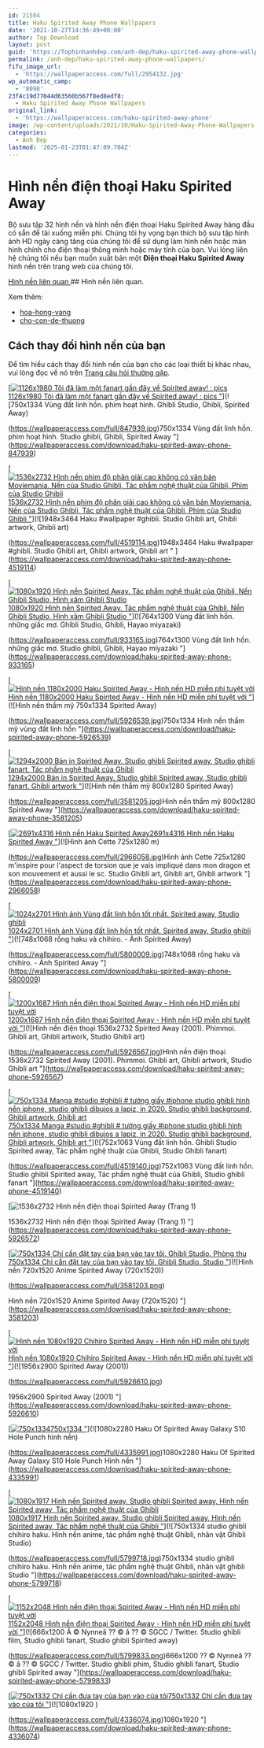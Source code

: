 ```yaml
---
id: 21504
title: Haku Spirited Away Phone Wallpapers
date: '2021-10-27T14:36:49+00:00'
author: Top Download
layout: post
guid: 'https://Tophinhanhdep.com/anh-dep/haku-spirited-away-phone-wallpapers/'
permalink: /anh-dep/haku-spirited-away-phone-wallpapers/
fifu_image_url:
  - 'https://wallpaperaccess.com/full/2954132.jpg'
wp_automatic_camp:
  - '8098'
23f4c19d77044d63560b567f8ed8edf8:
  - Haku Spirited Away Phone Wallpapers
original_link:
  - 'https://wallpaperaccess.com/haku-spirited-away-phone'
image: /wp-content/uploads/2021/10/Haku-Spirited-Away-Phone-Wallpapers.jpg
categories:
  - Ảnh Đẹp
lastmod: '2025-01-23T01:47:09.704Z'
---
```

# Hình nền điện thoại Haku Spirited Away

Bộ sưu tập 32 hình nền và hình nền điện thoại Haku Spirited Away hàng đầu có sẵn để tải xuống miễn phí. Chúng tôi hy vọng bạn thích bộ sưu tập hình ảnh HD ngày càng tăng của chúng tôi để sử dụng làm hình nền hoặc màn hình chính cho điện thoại thông minh hoặc máy tính của bạn. Vui lòng liên hệ chúng tôi nếu bạn muốn xuất bản một **Điện thoại Haku Spirited Away** hình nền trên trang web của chúng tôi.

[Hình nền liên quan ](#related) ## Hình nền liên quan.

   
 Xem thêm:

   
- [hoa-hong-vang](https://tophinhanhdep.com/hoa-hong/hoa-hong-vang/)
- [cho-con-de-thuong](https://tophinhanhdep.com/the-gioi-dong-vat/cho-con-de-thuong/)

## Cách thay đổi hình nền của bạn

Để tìm hiểu cách thay đổi hình nền của bạn cho các loại thiết bị khác nhau, vui lòng đọc về nó trên [Trang câu hỏi thường gặp](https://tophinhanhdep.com/faq/).

  
[[![1126x1980 Tôi đã làm một fanart gần đây về Spirited away!  : pics](https://wallpaperaccess.com/full/2954132.jpg)1126x1980 Tôi đã làm một fanart gần đây về Spirited away! : pics "](https://wallpaperaccess.com/download/haku-spirited-away-phone-2954132)](![750x1334 Vùng đất linh hồn.  phim hoạt hình.  Ghibli Studio, Ghibli, Spirited Away)

(https://wallpaperaccess.com/full/847939.jpg)750x1334 Vùng đất linh hồn. phim hoạt hình. Studio ghibli, Ghibli, Spirited Away "](https://wallpaperaccess.com/download/haku-spirited-away-phone-847939)

[[![1536x2732 Hình nền phim độ phân giải cao không có văn bản Moviemania.  Nền của Studio Ghibli, Tác phẩm nghệ thuật của Ghibli, Phim của Studio Ghibli](https://wallpaperaccess.com/full/1236763.jpg)1536x2732 Hình nền phim độ phân giải cao không có văn bản Moviemania. Nền của Studio Ghibli, Tác phẩm nghệ thuật của Ghibli, Phim của Studio Ghibli "](https://wallpaperaccess.com/download/haku-spirited-away-phone-1236763)](![1948x3464 Haku #wallpaper #ghibli.  Studio Ghibli art, Ghibli artwork, Ghibli art)

(https://wallpaperaccess.com/full/4519114.jpg)1948x3464 Haku #wallpaper #ghibli. Studio Ghibli art, Ghibli artwork, Ghibli art " ](https://wallpaperaccess.com/download/haku-spirited-away-phone-4519114)

[[![1080x1920 Hình nền Spirited Away.  Tác phẩm nghệ thuật của Ghibli, Nền Ghibli Studio, Hình xăm Ghibli Studio](https://wallpaperaccess.com/full/4382104.jpg)1080x1920 Hình nền Spirited Away. Tác phẩm nghệ thuật của Ghibli, Nền Ghibli Studio, Hình xăm Ghibli Studio "](https://wallpaperaccess.com/download/haku-spirited-away-phone-4382104)](![764x1300 Vùng đất linh hồn.  những giấc mơ.  Ghibli Studio, Ghibli, Hayao miyazaki)

(https://wallpaperaccess.com/full/933165.jpg)764x1300 Vùng đất linh hồn. những giấc mơ. Studio ghibli, Ghibli, Hayao miyazaki "](https://wallpaperaccess.com/download/haku-spirited-away-phone-933165)

[[![Hình nền 1180x2000 Haku Spirited Away - Hình nền HD miễn phí tuyệt vời](https://wallpaperaccess.com/full/5799710.jpg)Hình nền 1180x2000 Haku Spirited Away - Hình nền HD miễn phí tuyệt vời "](https://wallpaperaccess.com/download/haku-spirited-away-phone-5799710)](![Hình nền thẩm mỹ 750x1334 Spirited Away)

(https://wallpaperaccess.com/full/5926539.jpg)750x1334 Hình nền thẩm mỹ vùng đất linh hồn "](https://wallpaperaccess.com/download/haku-spirited-away-phone-5926539)

[[![1294x2000 Bản in Spirited Away.  Studio ghibli Spirited away, Studio ghibli fanart, Tác phẩm nghệ thuật của Ghibli](https://wallpaperaccess.com/full/4519052.jpg)1294x2000 Bản in Spirited Away. Studio ghibli Spirited away, Studio ghibli fanart, Ghibli artwork "](https://wallpaperaccess.com/download/haku-spirited-away-phone-4519052)](![Hình nền thẩm mỹ 800x1280 Spirited Away)

(https://wallpaperaccess.com/full/3581205.jpg)Hình nền thẩm mỹ 800x1280 Spirited Away "](https://wallpaperaccess.com/download/haku-spirited-away-phone-3581205)

[[![2691x4316 Hình nền Haku Spirited Away](https://wallpaperaccess.com/full/5799720.jpg)2691x4316 Hình nền Haku Spirited Away "](https://wallpaperaccess.com/download/haku-spirited-away-phone-5799720)](![Hình ảnh Cette 725x1280 m)

(https://wallpaperaccess.com/full/2966058.jpg)Hình ảnh Cette 725x1280 m'inspire pour l'aspect de torsion que je vais impliqué dans mon dragon et son mouvement et aussi le sc. Studio Ghibli art, Ghibli art, Ghibli artwork "](https://wallpaperaccess.com/download/haku-spirited-away-phone-2966058)

[[![1024x2701 Hình ảnh Vùng đất linh hồn tốt nhất.  Spirited away, Studio ghibli](https://wallpaperaccess.com/full/2966048.png)1024x2701 Hình ảnh Vùng đất linh hồn tốt nhất. Spirited away, Studio ghibli "](https://wallpaperaccess.com/download/haku-spirited-away-phone-2966048)](![748x1068 rồng haku và chihiro.  - Ảnh Spirited Away)

(https://wallpaperaccess.com/full/5800009.jpg)748x1068 rồng haku và chihiro. - Ảnh Spirited Away "](https://wallpaperaccess.com/download/haku-spirited-away-phone-5800009)

[[![1200x1687 Hình nền điện thoại Spirited Away - Hình nền HD miễn phí tuyệt vời](https://wallpaperaccess.com/full/5926555.jpg)1200x1687 Hình nền điện thoại Spirited Away - Hình nền HD miễn phí tuyệt vời "](https://wallpaperaccess.com/download/haku-spirited-away-phone-5926555)](![Hình nền điện thoại 1536x2732 Spirited Away (2001).  Phimmoi.  Ghibli art, Ghibli artwork, Studio Ghibli art)

(https://wallpaperaccess.com/full/5926567.jpg)Hình nền điện thoại 1536x2732 Spirited Away (2001). Phimmoi. Ghibli art, Ghibli artwork, Studio Ghibli art "](https://wallpaperaccess.com/download/haku-spirited-away-phone-5926567)

[[![750x1334 Manga #studio #ghibli # tường giấy #iphone studio ghibli hình nền iphone, studio ghibli dibujos a lapiz, in 2020. Studio ghibli background, Ghibli artwork, Ghibli art](https://wallpaperaccess.com/full/4335896.jpg)750x1334 Manga #studio #ghibli # tường giấy #iphone studio ghibli hình nền iphone, studio ghibli dibujos a lapiz, in 2020. Studio ghibli background, Ghibli artwork, Ghibli art "](https://wallpaperaccess.com/download/haku-spirited-away-phone-4335896)](![752x1063 Vùng đất linh hồn.  Ghibli Studio Spirited away, Tác phẩm nghệ thuật của Ghibli, Studio Ghibli fanart)

(https://wallpaperaccess.com/full/4519140.jpg)752x1063 Vùng đất linh hồn. Studio ghibli Spirited away, Tác phẩm nghệ thuật của Ghibli, Studio ghibli fanart "](https://wallpaperaccess.com/download/haku-spirited-away-phone-4519140)

[![1536x2732 Hình nền điện thoại Spirited Away (Trang 1)](https://wallpaperaccess.com/full/5926572.jpg)

1536x2732 Hình nền điện thoại Spirited Away (Trang 1) "](https://wallpaperaccess.com/download/haku-spirited-away-phone-5926572)

[[![750x1334 Chỉ cần đặt tay của bạn vào tay tôi.  Ghibli Studio.  Phòng thu](https://wallpaperaccess.com/full/708733.png)750x1334 Chỉ cần đặt tay của bạn vào tay tôi. Ghibli Studio. Studio "](https://wallpaperaccess.com/download/haku-spirited-away-phone-708733)](![Hình nền 720x1520 Anime Spirited Away (720x1520))

(https://wallpaperaccess.com/full/3581203.png)

Hình nền 720x1520 Anime Spirited Away (720x1520) "](https://wallpaperaccess.com/download/haku-spirited-away-phone-3581203)

[[![Hình nền 1080x1920 Chihiro Spirited Away - Hình nền HD miễn phí tuyệt vời](https://wallpaperaccess.com/full/5926603.jpg)Hình nền 1080x1920 Chihiro Spirited Away - Hình nền HD miễn phí tuyệt vời "](https://wallpaperaccess.com/download/haku-spirited-away-phone-5926603)](![1956x2900 Spirited Away (2001))

(https://wallpaperaccess.com/full/5926610.jpg)

1956x2900 Spirited Away (2001) "](https://wallpaperaccess.com/download/haku-spirited-away-phone-5926610)

[[![750x1334 ](https://wallpaperaccess.com/full/5799716.jpg)750x1334 "](https://wallpaperaccess.com/download/haku-spirited-away-phone-5799716)](![1080x2280 Haku Of Spirited Away Galaxy S10 Hole Punch hình nền)

(https://wallpaperaccess.com/full/4335991.jpg)1080x2280 Haku Of Spirited Away Galaxy S10 Hole Punch Hình nền "](https://wallpaperaccess.com/download/haku-spirited-away-phone-4335991)

[[![1080x1917 Hình nền Spirited away.  Studio ghibli Spirited away, Hình nền Spirited away, Tác phẩm nghệ thuật của Ghibli](https://wallpaperaccess.com/full/4382100.jpg)1080x1917 Hình nền Spirited away. Studio ghibli Spirited away, Hình nền Spirited away, Tác phẩm nghệ thuật của Ghibli "](https://wallpaperaccess.com/download/haku-spirited-away-phone-4382100)](![750x1334 studio ghibli chihiro haku.  Hình nền anime, tác phẩm nghệ thuật Ghibli, nhân vật Ghibli Studio)

(https://wallpaperaccess.com/full/5799718.jpg)750x1334 studio ghibli chihiro haku. Hình nền anime, tác phẩm nghệ thuật Ghibli, nhân vật ghibli Studio "](https://wallpaperaccess.com/download/haku-spirited-away-phone-5799718)

[[![1152x2048 Hình nền điện thoại Spirited Away - Hình nền HD miễn phí tuyệt vời](https://wallpaperaccess.com/full/5926705.jpg)1152x2048 Hình nền điện thoại Spirited Away - Hình nền HD miễn phí tuyệt vời "](https://wallpaperaccess.com/download/haku-spirited-away-phone-5926705)](![666x1200 Â © Nynneâ ?? © â ?? © SGCC / Twitter.  Studio ghibli film, Studio ghibli fanart, Studio ghibli Spirited away)

(https://wallpaperaccess.com/full/5799833.png)666x1200 ?? © Nynneâ ?? © â ?? © SGCC / Twitter. Studio ghibli phim, Studio ghibli fanart, Studio ghibli Spirited away "](https://wallpaperaccess.com/download/haku-spirited-away-phone-5799833)

 [[![750x1332 Chỉ cần đưa tay của bạn vào của tôi](https://wallpaperaccess.com/full/5926747.png)750x1332 Chỉ cần đưa tay vào của tôi "](https://wallpaperaccess.com/download/haku-spirited-away-phone-5926747)](![1080x1920 )

(https://wallpaperaccess.com/full/4336074.jpg)1080x1920 "](https://wallpaperaccess.com/download/haku-spirited-away-phone-4336074)
